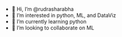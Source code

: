 - 👋 Hi, I’m @rudrasharabha
- 👀 I’m interested in python, ML, and DataViz
- 🌱 I’m currently learning python
- 💞️ I’m looking to collaborate on ML
